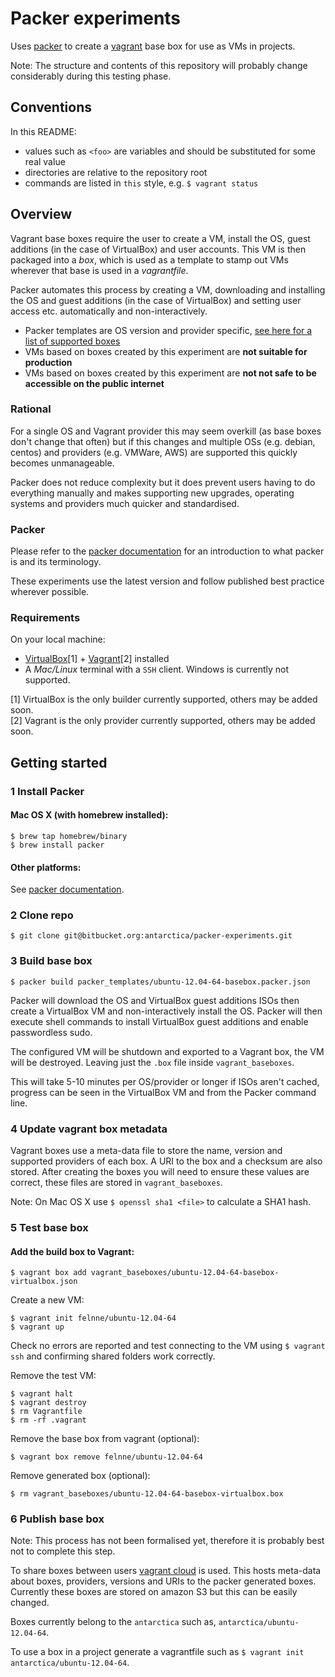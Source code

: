 # Packer experiments

Uses [packer](http://www.packer.io/) to create a [vagrant](http://www.vagrantup.com) base box for use as VMs in projects.

Note: The structure and contents of this repository will probably change considerably during this testing phase.

## Conventions

In this README:

* values such as `<foo>` are variables and should be substituted for some real value
* directories are relative to the repository root
* commands are listed in `this` style, e.g. `$ vagrant status`

## Overview

Vagrant base boxes require the user to create a VM, install the OS, guest additions (in the case of VirtualBox) and user accounts. This VM is then packaged into a *box*, which is used as a template to stamp out VMs wherever that base is used in a *vagrantfile*.

Packer automates this process by creating a VM, downloading and installing the OS and guest additions (in the case of VirtualBox) and setting user access etc. automatically and non-interactively.

* Packer templates are OS version and provider specific, [see here for a list of supported boxes](https://bitbucket.org/antarctica/packer-experiments/wiki/supported-boxes)
* VMs based on boxes created by this experiment are **not suitable for production**
* VMs based on boxes created by this experiment are **not not safe to be accessible on the public internet**

### Rational 

For a single OS and Vagrant provider this may seem overkill (as base boxes don't change that often) but if this changes and multiple OSs (e.g. debian, centos) and providers (e.g. VMWare, AWS) are supported this quickly becomes unmanageable.

Packer does not reduce complexity but it does prevent users having to do everything manually and makes supporting new upgrades, operating systems and providers much quicker and standardised.

### Packer

Please refer to the [packer documentation](http://www.packer.io/docs) for an introduction to what packer is and its terminology.

These experiments use the latest version and follow published best practice wherever possible.

### Requirements

On your local machine:

* [VirtualBox](http://www.virtualbox.org)[1] + [Vagrant](http://www.vagrantup.com)[2] installed
* A *Mac/Linux* terminal with a `SSH` client. Windows is currently not supported.

[1] VirtualBox is the only builder currently supported, others may be added soon.  
[2] Vagrant is the only provider currently supported, others may be added soon.

## Getting started

### 1 Install Packer

#### Mac OS X (with homebrew installed):

    $ brew tap homebrew/binary
    $ brew install packer
    
#### Other platforms:

See [packer documentation](http://www.packer.io/docs/installation.html).

### 2 Clone repo

    $ git clone git@bitbucket.org:antarctica/packer-experiments.git

### 3 Build base box

    $ packer build packer_templates/ubuntu-12.04-64-basebox.packer.json
    
Packer will download the OS and VirtualBox guest additions ISOs then create a VirtualBox VM and non-interactively install the OS. Packer will then execute shell commands to install VirtualBox guest additions and enable passwordless sudo.

The configured VM will be shutdown and exported to a Vagrant box, the VM will be destroyed. Leaving just the `.box` file inside `vagrant_baseboxes`.

This will take 5-10 minutes per OS/provider or longer if ISOs aren't cached, progress can be seen in the VirtualBox VM and from the Packer command line.

### 4 Update vagrant box metadata

Vagrant boxes use a meta-data file to store the name, version and supported providers of each box. A URI to the box and a checksum are also stored. After creating the boxes you will need to ensure these values are correct, these files are stored in `vagrant_baseboxes`.

Note: On Mac OS X use `$ openssl sha1 <file>` to calculate a SHA1 hash.

### 5 Test base box

#### Add the build box to Vagrant:

    $ vagrant box add vagrant_baseboxes/ubuntu-12.04-64-basebox-virtualbox.json

Create a new VM:

    $ vagrant init felnne/ubuntu-12.04-64
    $ vagrant up

Check no errors are reported and test connecting to the VM using `$ vagrant ssh` and confirming shared folders work correctly.

Remove the test VM:

    $ vagrant halt
    $ vagrant destroy
    $ rm Vagrantfile
    $ rm -rf .vagrant
    
Remove the base box from vagrant (optional):

    $ vagrant box remove felnne/ubuntu-12.04-64

Remove generated box (optional):

    $ rm vagrant_baseboxes/ubuntu-12.04-64-basebox-virtualbox.box
    
### 6 Publish base box

Note: This process has not been formalised yet, therefore it is probably best not to complete this step.

To share boxes between users [vagrant cloud](https://vagrantcloud.com) is used. This hosts meta-data about boxes, providers, versions and URIs to the packer generated boxes. Currently these boxes are stored on amazon S3 but this can be easily changed.

Boxes currently belong to the `antarctica` such as, `antarctica/ubuntu-12.04-64`.

To use a box in a project generate a vagrantfile such as `$ vagrant init antarctica/ubuntu-12.04-64`.